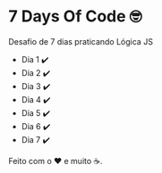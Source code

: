 # 7 Days Of Code :nerd_face:
 Desafio de 7 dias praticando Lógica JS

- Dia 1 :heavy_check_mark:
- Dia 2 :heavy_check_mark:
- Dia 3 :heavy_check_mark:
- Dia 4 :heavy_check_mark:
- Dia 5 :heavy_check_mark:
- Dia 6 :heavy_check_mark:
- Dia 7 :heavy_check_mark:

Feito com o :heart: e muito :coffee:.